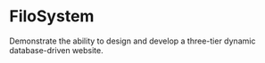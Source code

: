 # FiloSystem
Demonstrate the ability to design and develop a three-tier dynamic database-driven website.
